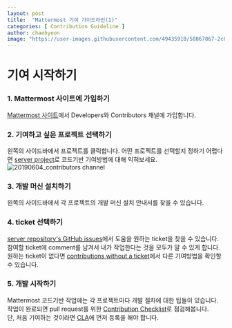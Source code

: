 ```yaml
---
layout: post
title:  "Mattermost 기여 가이드라인(1)"
categories: [ Contribution Guideline ]
author: chaehyeon
image: "https://user-images.githubusercontent.com/49435910/58867867-2c034780-86f6-11e9-9586-25e2169b021c.png"
---
```


# 기여 시작하기

### 1. Mattermost 사이트에 가입하기
[Mattermost 사이트](community.mattermost.com)에서  Developers와 Contributors 채널에 가입합니다.  

### 2. 기여하고 싶은 프로젝트 선택하기  
왼쪽의 사이드바에서 프로젝트를 클릭합니다. 어떤 프로젝트를 선택할지 정하기 어렵다면 [server project](https://developers.mattermost.com/contribute/server/)로 코드기반 기여방법에 대해 익혀보세요.  
![20190604_contributors channel](https://user-images.githubusercontent.com/49435910/58867867-2c034780-86f6-11e9-9586-25e2169b021c.png)

### 3. 개발 머신 설치하기
왼쪽의 사이드바에서 각 프로젝트의 개발 머신 설치 안내서를 찾을 수 있습니다.  

### 4. ticket 선택하기
[server repository's GitHub issues](https://github.com/mattermost/mattermost-server/issues?utf8=%E2%9C%93&q=is%3Aopen+label%3A%22Help+Wanted%22+label%3A%22Tech%2FGo%22+is%3Aissue)에서 도움을 원하는 ticket을 찾을 수 있습니다.  
참여할 ticket에 comment를 남겨서 내가 작업한다는 것을 모두가 알 수 있게 합니다.  
원하는 ticket이 없다면 [contributions without a ticket](https://developers.mattermost.com/contribute/getting-started/contributions-without-ticket/)에서 다른 기여방법을 확인할 수 있습니다.  

### 5. 개발 시작하기
Mattermost 코드기반 작업에는 각 프로젝트마다 개발 절차에 대한 팁들이 있습니다. 작업이 완료되면 pull request를 위한 [Contribution Checklist](https://developers.mattermost.com/contribute/getting-started/contribution-checklist/)로 점검해봅니다.  
단, 처음 기여하는 것이라면 [CLA](https://www.mattermost.org/mattermost-contributor-agreement/)에 먼저 등록을 해야 합니다.  
